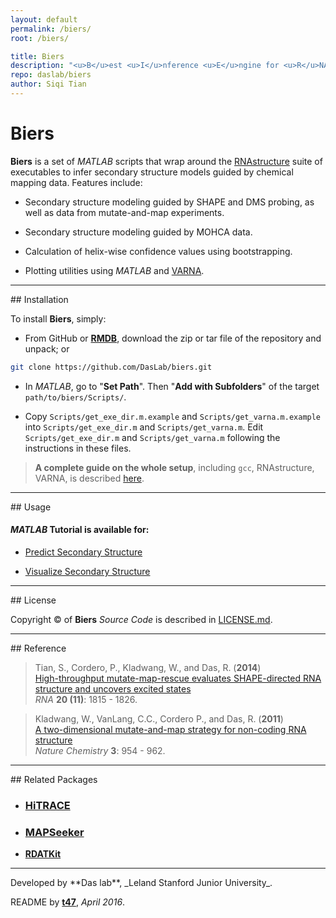 ```yaml
---
layout: default
permalink: /biers/
root: /biers/

title: Biers
description: "<u>B</u>est <u>I</u>nference <u>E</u>ngine for <u>R</u>NA <u>S</u>tructure"
repo: daslab/biers
author: Siqi Tian
---
```



# Biers

**Biers** is a set of *MATLAB* scripts that wrap around the [RNAstructure](http://rna.urmc.rochester.edu/RNAstructure.html) suite of executables to infer secondary structure models guided by chemical mapping data. Features include:

- Secondary structure modeling guided by SHAPE and DMS probing, as well as data from mutate-and-map experiments.

- Secondary structure modeling guided by MOHCA data.

- Calculation of helix-wise confidence values using bootstrapping.

- Plotting utilities using *MATLAB* and [VARNA](http://varna.lri.fr/).

<hr/>
## Installation

To install **Biers**, simply:

- From GitHub or [**RMDB**](https://rmdb.stanford.edu/tools/), download the zip or tar file of the repository and unpack; or 

```bash
git clone https://github.com/DasLab/biers.git
```

- In *MATLAB*, go to "**Set Path**". Then "**Add with Subfolders**" of the target `path/to/biers/Scripts/`.

- Copy `Scripts/get_exe_dir.m.example` and `Scripts/get_varna.m.example` into `Scripts/get_exe_dir.m` and `Scripts/get_varna.m`. Edit `Scripts/get_exe_dir.m` and `Scripts/get_varna.m` following the instructions in these files.

> **A complete guide on the whole setup**, including `gcc`, RNAstructure, VARNA, is described [here](install/).

<hr/>
## Usage 

#### *MATLAB* Tutorial is available for: 

* [Predict Secondary Structure](rnastructure/)

* [Visualize Secondary Structure](varna/)

<hr/>
## License

Copyright &copy; of **Biers** _Source Code_ is described in [LICENSE.md](https://github.com/DasLab/biers/blob/master/LICENSE.md).

<hr/>
## Reference

>Tian, S., Cordero, P., Kladwang, W., and Das, R. (**2014**)<br/>
>[High-throughput mutate-map-rescue evaluates SHAPE-directed RNA structure and uncovers excited states](http://rnajournal.cshlp.org/content/20/11/1815)<br/>
>*RNA* **20 (11)**: 1815 - 1826.

>Kladwang, W., VanLang, C.C., Cordero P., and Das, R. (**2011**)<br/>
>[A two-dimensional mutate-and-map strategy for non-coding RNA structure](http://www.nature.com/nchem/journal/v3/n12/abs/nchem.1176.html)<br/>
>*Nature Chemistry* **3**: 954 - 962.

<hr/>
## Related Packages

* ### [**HiTRACE**](/hitrace/)

* ### [**MAPSeeker**](/mapseeker/)

* [**RDATKit**](/rdatkit/)

<hr/>
Developed by **Das lab**, _Leland Stanford Junior University_.

README by [**t47**](http://t47.io/), *April 2016*.
